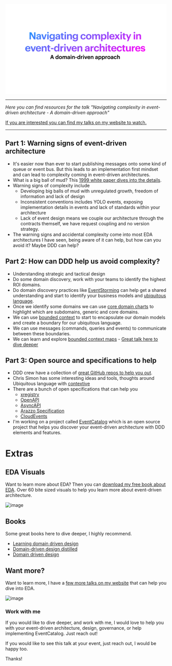 <img width="603" alt="image" src="./cover.png">

---

_Here you can find resources for the talk "Navigating complexity in event-driven architecture - A domain-driven approach"_

[If you are interested you can find my talks on my website to watch.](https://www.boyney.io/talks)

---

## Part  1: Warning signs of event-driven architecture
- It's easier now than ever to start publishing messages onto some kind of queue or event bus. But this leads to an implementation first mindset and can lead to complexity coming in event-driven architectures.
- What is a big ball of mud? This [1999 white paper dives into the details](https://www.researchgate.net/publication/2938621_Big_Ball_of_Mud).
- Warning signs of complexity include
  - Developing big balls of mud with unregulated growth, freedom of information and lack of design
  - Inconsistent conventions includes YOLO events, exposing implementation details in events and lack of standards within your architecture
  - Lack of event design means we couple our architecture through the contracts themself, we have request coupling and no version strategy.
- The warning signs and accidental complexity come into most EDA architectures I have seen, being aware of it can help, but how can you avoid it? Maybe DDD can help?

## Part 2: How can DDD help us avoid complexity?

- Understanding strategic and tactical design
- Do some domain discovery, work with your teams to identify the highest ROI domains.
- Do domain discovery practices like [EventStorming](https://eda-visuals.boyney.io/visuals/event-storming) can help get a shared understanding and start to identify your business models and [ubiquitous language](https://martinfowler.com/bliki/UbiquitousLanguage.html). 
- Once we identify some domains we can use [core domain charts](https://github.com/ddd-crew/core-domain-charts) to highlight which are subdomains, generic and core domains.
- We can use [bounded context](https://eda-visuals.boyney.io/visuals/bounded-context-with-event-architectures) to start to encapsulate our domain models and create a boundary for our ubiquitous language. 
- We can use messages (commands, queries and events) to communicate between these boundaries.
- We can learn and explore [bounded context maps](https://github.com/ddd-crew/context-mapping) - [Great talk here to dive deeper](https://www.youtube.com/watch?v=k5i4sP9q2Lk)


## Part 3: Open source and specifications to help
- DDD crew have a collection of [great GitHub repos to help you out](https://github.com/ddd-crew).
- Chris Simon has some interesting ideas and tools, thoughts around Ubiquitous language with [contextive](https://github.com/dev-cycles/contextive)
- There are a bunch of open specifications that can help you
  - [xregistry](https://xregistry.io/)
  - [OpenAPI](https://swagger.io/specification/)
  - [AsyncAPI](https://www.asyncapi.com/en)
  - [Arazzo Specification](https://github.com/OAI/Arazzo-Specification)
  - [CloudEvents](https://cloudevents.io/)
- I'm working on a project called [EventCatalog](https://www.eventcatalog.dev/) which is an open source project that helps you discover your event-driven architecture with DDD elements and features.

# Extras

## EDA Visuals

Want to learn more about EDA? Then you can [download my free book about EDA](https://eda-visuals.boyney.io/). Over 60 bite sized visuals to help you learn more about event-driven architecture.

![image](https://github.com/boyney123/complexity-is-the-gotcha-of-event-driven-architecture/assets/3268013/138a303f-48d9-4a3c-bbe6-f4b9c75651b9)

## Books

Some great books here to dive deeper, I highly recommend.

- [Learning domain driven design](https://www.amazon.co.uk/Learning-Domain-Driven-Design-Aligning-Architecture/dp/1098100131)
- [Domain-driven design distilled](https://www.amazon.co.uk/Domain-Driven-Design-Distilled-Vaughn-Vernon/dp/0134434420/ref=sr_1_1?crid=2SDYQ2HU9FVCT&dib=eyJ2IjoiMSJ9.V38g5Do5w5nrE6OQbkJUMAQKsC9vduDhBo7FGVAo6STbdxHJVhta7MDAGiyQD-T4.PYhJjWlNIU5NOVvawxf8QoYaVjp5FHxm25WjY9jVjLs&dib_tag=se&keywords=ddd+distilled&nsdOptOutParam=true&qid=1737616686&s=books&sprefix=ddd+disille%2Cstripbooks%2C68&sr=1-1&ufe=app_do%3Aamzn1.fos.95fd378e-6299-4723-b1f1-3952ffba15af)
- [Domain driven design](https://www.amazon.co.uk/Domain-Driven-Design-Tackling-Complexity-Software/dp/0321125215/ref=sr_1_1?crid=21JBVDOBL1JRE&dib=eyJ2IjoiMSJ9.Lo7-Md3VvIV38Rzn-ytmnWB1gdph7SOcGi2QiFqOVZ1dy04lVC1YASEeDJ1cUQZnlfUfprRmmKfAFZG42k2QTJTh7MUKUtZQBHNZzK9sAxwK6wnN7gyjcfDa1vB5_pyLytSctkBm7PJpbg9jL1TDKI3I7JiXppcvlNbYKkuwEdLy16hjrm5S1uFmnKNfvkuYs2TvxrvMO1bE1n1BMnTKQyu_PYBxqDInvLA-R0_MLzI.VhemrlC6z4speiE02K08MQaqqODF4-CDsC1WHEELKPQ&dib_tag=se&keywords=ddd&nsdOptOutParam=true&qid=1737616709&s=books&sprefix=dadd%2Cstripbooks%2C64&sr=1-1&ufe=app_do%3Aamzn1.fos.95fd378e-6299-4723-b1f1-3952ffba15af)

## Want more?

Want to learn more, I have a [few more talks on my website](https://www.boyney.io/talks) that can help you dive into EDA.

<img width="610" alt="image" src="https://github.com/boyney123/complexity-is-the-gotcha-of-event-driven-architecture/assets/3268013/91a0da5b-08c2-4379-bdc4-46a943bc2615">

### Work with me

If you would like to dive deeper, and work with me, I would love to help you with your event-driven architecture, design, governance, or help implementing EventCatalog. Just reach out!


If you would like to see this talk at your event, just reach out, I would be happy too.


Thanks!
